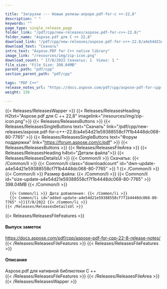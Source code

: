 ```yaml
---

title: "Загрузки --- Новые релизы-anpope.pdf-for-c ++-22,8"
description: " "
keywords: ""
page_type: single_release_page
folder_link: "/pdf/cpp/new-releases/aspose.pdf-for-c++-22.8/"
folder_name: "Aspose.pdf для C ++ 22,8"
download_link: "/pdf/cpp/new-releases/aspose.pdf-for-c++-22.8/a4e54d21e59388558cf7f1b4448dc068-80-7765"
download_text: "Скачать"
intro_text: "Aspose.PDF for C++ native library"
image_link: "/resources/img/zip-icon.png"
download_count: " 17/8/2022 Скачатьs: 1  Views: 1 "
file_size: "File Size: 398.04MB"
parent_path: "pdf/cpp"
section_parent_path: "pdf/cpp"

tags: "PDF C++"
release_notes_url: "https://docs.aspose.com/pdf/cpp/aspose-pdf-for-cpp-22-8-release-notes/"
weight: 156

---
```


{{< Releases/ReleasesWapper >}}
  {{< Releases/ReleasesHeading H2txt="Aspose.pdf для C ++ 22,8" imagelink="/resources/img/zip-icon.png">}}
  {{< Releases/ReleasesButtons >}}
    {{< Releases/ReleasesSingleButtons text="Скачать" link="/pdf/cpp/new-releases/aspose.pdf-for-c++-22.8/a4e54d21e59388558cf7f1b4448dc068-80-7765" >}}
    {{< Releases/ReleasesSingleButtons text="Форум поддержки" link="https://forum.aspose.com/c/pdf" >}}
  {{< Releases/ReleasesButtons >}}
  {{< Releases/ReleasesFileArea >}}
    {{< Releases/ReleasesHeading h4txt="Детали файла">}}
    {{< Releases/ReleasesDetailsUl >}}
      {{< Common/li >}} Скачатьs: {{< /Common/li >}}
      {{< Common/li class="downloadcount" id="dwn-update-a4e54d21e59388558cf7f1b4448dc068-80-7765" >}} 1 {{< /Common/li >}}
      {{< Common/li >}} Размер файла: {{< /Common/li >}}
      {{< Common/li id="size-update-a4e54d21e59388558cf7f1b4448dc068-80-7765" >}} 398.04MB {{< /Common/li >}}

      {{< Common/li >}} Дата добавления: {{< /Common/li >}}
      {{< Common/li id="added-update-a4e54d21e59388558cf7f1b4448dc068-80-7765" >}}17/8/2022 {{< /Common/li >}}
    {{< /Releases/ReleasesDetailsUl >}}

  {{< Releases/ReleasesFileFeatures >}}
      <h4>Выпуск заметок</h4><div><a href='https://docs.aspose.com/pdf/cpp/aspose-pdf-for-cpp-22-8-release-notes/'>https://docs.aspose.com/pdf/cpp/aspose-pdf-for-cpp-22-8-release-notes/</a></div>
  {{< /Releases/ReleasesFileFeatures >}}
  {{< Releases/ReleasesFileFeatures >}}
      <h4>Описание</h4><div class="HTMLDescription">Aspose.pdf для нативной библиотеки C ++</div>
  {{< /Releases/ReleasesFileFeatures >}}
 {{< /Releases/ReleasesFileArea >}}
{{< /Releases/ReleasesWapper >}}


